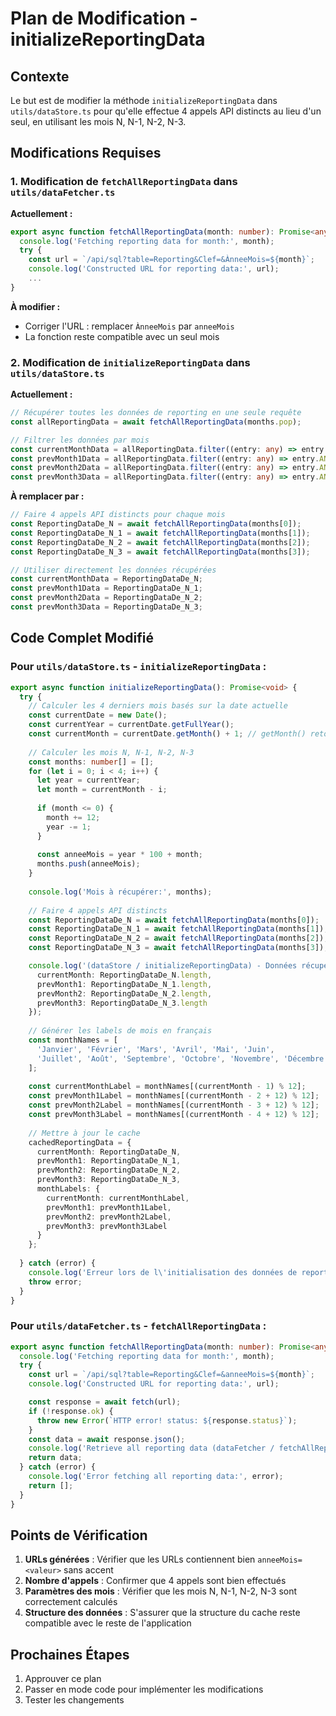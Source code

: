 # Plan de Modification - initializeReportingData

## Contexte
Le but est de modifier la méthode `initializeReportingData` dans `utils/dataStore.ts` pour qu'elle effectue 4 appels API distincts au lieu d'un seul, en utilisant les mois N, N-1, N-2, N-3.

## Modifications Requises

### 1. Modification de `fetchAllReportingData` dans `utils/dataFetcher.ts`

**Actuellement :**
```typescript
export async function fetchAllReportingData(month: number): Promise<any[]> {
  console.log('Fetching reporting data for month:', month);
  try {
    const url = `/api/sql?table=Reporting&Clef=&ÀnneeMois=${month}`;
    console.log('Constructed URL for reporting data:', url);
    ...
}
```

**À modifier :**
- Corriger l'URL : remplacer `ÀnneeMois` par `anneeMois`
- La fonction reste compatible avec un seul mois

### 2. Modification de `initializeReportingData` dans `utils/dataStore.ts`

**Actuellement :**
```typescript
// Récupérer toutes les données de reporting en une seule requête
const allReportingData = await fetchAllReportingData(months.pop);

// Filtrer les données par mois
const currentMonthData = allReportingData.filter((entry: any) => entry.ANNEE_MOIS === months[0]);
const prevMonth1Data = allReportingData.filter((entry: any) => entry.ANNEE_MOIS === months[1]);
const prevMonth2Data = allReportingData.filter((entry: any) => entry.ANNEE_MOIS === months[2]);
const prevMonth3Data = allReportingData.filter((entry: any) => entry.ANNEE_MOIS === months[3]);
```

**À remplacer par :**
```typescript
// Faire 4 appels API distincts pour chaque mois
const ReportingDataDe_N = await fetchAllReportingData(months[0]);
const ReportingDataDe_N_1 = await fetchAllReportingData(months[1]);
const ReportingDataDe_N_2 = await fetchAllReportingData(months[2]);
const ReportingDataDe_N_3 = await fetchAllReportingData(months[3]);

// Utiliser directement les données récupérées
const currentMonthData = ReportingDataDe_N;
const prevMonth1Data = ReportingDataDe_N_1;
const prevMonth2Data = ReportingDataDe_N_2;
const prevMonth3Data = ReportingDataDe_N_3;
```

## Code Complet Modifié

### Pour `utils/dataStore.ts` - `initializeReportingData` :

```typescript
export async function initializeReportingData(): Promise<void> {
  try {
    // Calculer les 4 derniers mois basés sur la date actuelle
    const currentDate = new Date();
    const currentYear = currentDate.getFullYear();
    const currentMonth = currentDate.getMonth() + 1; // getMonth() retourne 0-11
    
    // Calculer les mois N, N-1, N-2, N-3
    const months: number[] = [];
    for (let i = 0; i < 4; i++) {
      let year = currentYear;
      let month = currentMonth - i;
      
      if (month <= 0) {
        month += 12;
        year -= 1;
      }
      
      const anneeMois = year * 100 + month;
      months.push(anneeMois);
    }
    
    console.log('Mois à récupérer:', months);
    
    // Faire 4 appels API distincts
    const ReportingDataDe_N = await fetchAllReportingData(months[0]);
    const ReportingDataDe_N_1 = await fetchAllReportingData(months[1]);
    const ReportingDataDe_N_2 = await fetchAllReportingData(months[2]);
    const ReportingDataDe_N_3 = await fetchAllReportingData(months[3]);

    console.log('(dataStore / initializeReportingData) - Données récupérées:', {
      currentMonth: ReportingDataDe_N.length,
      prevMonth1: ReportingDataDe_N_1.length,
      prevMonth2: ReportingDataDe_N_2.length,
      prevMonth3: ReportingDataDe_N_3.length
    });
    
    // Générer les labels de mois en français
    const monthNames = [
      'Janvier', 'Février', 'Mars', 'Avril', 'Mai', 'Juin',
      'Juillet', 'Août', 'Septembre', 'Octobre', 'Novembre', 'Décembre'
    ];
    
    const currentMonthLabel = monthNames[(currentMonth - 1) % 12];
    const prevMonth1Label = monthNames[(currentMonth - 2 + 12) % 12];
    const prevMonth2Label = monthNames[(currentMonth - 3 + 12) % 12];
    const prevMonth3Label = monthNames[(currentMonth - 4 + 12) % 12];
  
    // Mettre à jour le cache
    cachedReportingData = {
      currentMonth: ReportingDataDe_N,
      prevMonth1: ReportingDataDe_N_1,
      prevMonth2: ReportingDataDe_N_2,
      prevMonth3: ReportingDataDe_N_3,
      monthLabels: {
        currentMonth: currentMonthLabel,
        prevMonth1: prevMonth1Label,
        prevMonth2: prevMonth2Label,
        prevMonth3: prevMonth3Label
      }
    };
    
  } catch (error) {
    console.log('Erreur lors de l\'initialisation des données de reporting:', error);
    throw error;
  }
}
```

### Pour `utils/dataFetcher.ts` - `fetchAllReportingData` :

```typescript
export async function fetchAllReportingData(month: number): Promise<any[]> {
  console.log('Fetching reporting data for month:', month);
  try {
    const url = `/api/sql?table=Reporting&Clef=&anneeMois=${month}`;
    console.log('Constructed URL for reporting data:', url);

    const response = await fetch(url);
    if (!response.ok) {
      throw new Error(`HTTP error! status: ${response.status}`);
    }
    const data = await response.json();
    console.log('Retrieve all reporting data (dataFetcher / fetchAllReportingData)', data);
    return data;
  } catch (error) {
    console.log('Error fetching all reporting data:', error);
    return [];
  }
}
```

## Points de Vérification

1. **URLs générées** : Vérifier que les URLs contiennent bien `anneeMois=<valeur>` sans accent
2. **Nombre d'appels** : Confirmer que 4 appels sont bien effectués
3. **Paramètres des mois** : Vérifier que les mois N, N-1, N-2, N-3 sont correctement calculés
4. **Structure des données** : S'assurer que la structure du cache reste compatible avec le reste de l'application

## Prochaines Étapes

1. Approuver ce plan
2. Passer en mode code pour implémenter les modifications
3. Tester les changements